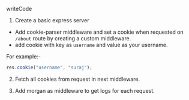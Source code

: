 writeCode

1. Create a basic express server

- Add cookie-parser middleware and set a cookie when requested on `/about` route by creating a custom middleware.
- add cookie with key as `username` and value as your username.

For example:-

```js
res.cookie("username", "suraj");
```

2. Fetch all cookies from request in next middleware.

3. Add morgan as middleware to get logs for each request.

